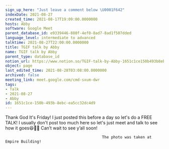 ```yaml
---
sign_up_here: "Just leave a comment below \U0001F642"
indexDate: 2021-08-27
created_time: 2021-08-17T19:09:00.0000000
hosts: Abby
software: Google Meet
parent_database_id: e9339446-880f-4ef0-8ad7-8ad1f507dded
language_level: intermediate to advanced
talktime: 2021-08-27T22:00:00.0000000
title: TGIF talk by Abby
name: TGIF talk by Abby
parent_type: database_id
notion_url: https://www.notion.so/TGIF-talk-by-Abby-1651c1ce150b493b8ebcea5cc32dc4d9
object: page
last_edited_time: 2021-08-28T03:08:00.0000000
archived: false
meeting_link: meet.google.com/cmd-sxum-dwr
tags:
- Talk
- 2021-08-27
- Abby
id: 1651c1ce-150b-493b-8ebc-ea5cc32dc4d9
---
```




Thank God It's Friday! I just posted this before a day so let's do a FREE TALK!
I usually don't post too much here so let's just meet and talk to see how it goes😆👍🏻
Can’t wait to see y’all soon!



                                               The photo was taken at Empire Building!











